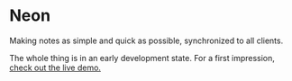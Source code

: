 # Neon
Making notes as simple and quick as possible, synchronized to all clients.

The whole thing is in an early development state. For a first impression, [check out the live demo.](http://neon-demo.azurewebsites.net/)

